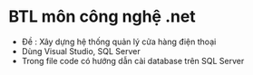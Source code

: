 # BTL môn công nghệ .net
- Đề : Xây dựng hệ thống quản lý cửa hàng điện thoại
- Dùng Visual Studio, SQL Server
- Trong file code có hướng dẫn cài database trên SQL Server
  
